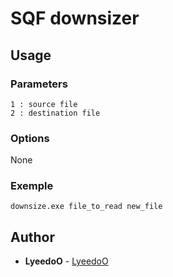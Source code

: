 # SQF downsizer

## Usage

### Parameters

```
1 : source file
2 : destination file
```

### Options
None

### Exemple

```
downsize.exe file_to_read new_file
```

## Author

* **LyeedoO** - [LyeedoO](https://github.com/LyeedoO)
